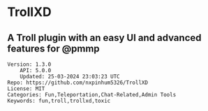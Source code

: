 # TrollXD
## A Troll plugin with an easy UI and advanced features for @pmmp
```properties
Version: 1.3.0
    API: 5.0.0
    Updated: 25-03-2024 23:03:23 UTC
Repo: https://github.com/nxpinhum5326/TrollXD
License: MIT
Categories: Fun,Teleportation,Chat-Related,Admin Tools
Keywords: fun,troll,trollxd,toxic
```